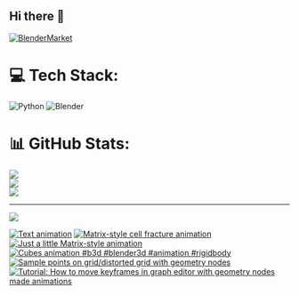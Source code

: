 ## Hi there 👋

<!--
**luckychris/luckychris** is a ✨ _special_ ✨ repository because its `README.md` (this file) appears on your GitHub profile.

Here are some ideas to get you started:

- 🔭 I’m currently working on ...
- 🌱 I’m currently learning ...
- 👯 I’m looking to collaborate on ...
- 🤔 I’m looking for help with ...
- 💬 Ask me about ...
- 📫 How to reach me: https://www.instagram.com/blender.fun/
- 😄 Pronouns: ...
- ⚡ Fun fact: ...
-->


[![BlenderMarket](https://assets.superhivemarket.com/site_assets/blendermarketlogo.png)](https://blendermarket.com/creators/blenderfun)

# 💻 Tech Stack:
![Python](https://img.shields.io/badge/python-3670A0?style=for-the-badge&logo=python&logoColor=ffdd54) ![Blender](https://img.shields.io/badge/blender-%23F5792A.svg?style=for-the-badge&logo=blender&logoColor=white)
# 📊 GitHub Stats:
![](https://github-readme-stats.vercel.app/api?username=luckychris&theme=great-gatsby&hide_border=false&include_all_commits=false&count_private=false)<br/>
![](https://github-readme-streak-stats.herokuapp.com/?user=luckychris&theme=great-gatsby&hide_border=false)<br/>
![](https://github-readme-stats.vercel.app/api/top-langs/?username=luckychris&theme=great-gatsby&hide_border=false&include_all_commits=false&count_private=false&layout=compact)

---
[![](https://visitcount.itsvg.in/api?id=luckychris&icon=0&color=0)](https://visitcount.itsvg.in)

<!-- Proudly created with GPRM ( https://gprm.itsvg.in ) -->

<!-- BEGIN YOUTUBE-CARDS -->
[![Text animation](https://ytcards.demolab.com/?id=LM7-3_nUyQM&title=Text+animation&lang=en&timestamp=1753864910&background_color=%230d1117&title_color=%23ffffff&stats_color=%23dedede&max_title_lines=1&width=250&border_radius=5 "Text animation")](https://www.youtube.com/watch?v=LM7-3_nUyQM)
[![Matrix-style cell fracture animation](https://ytcards.demolab.com/?id=SS9xjjAG5ck&title=Matrix-style+cell+fracture+animation&lang=en&timestamp=1753809506&background_color=%230d1117&title_color=%23ffffff&stats_color=%23dedede&max_title_lines=1&width=250&border_radius=5 "Matrix-style cell fracture animation")](https://www.youtube.com/watch?v=SS9xjjAG5ck)
[![Just a little Matrix-style animation](https://ytcards.demolab.com/?id=bg3RlKjPOlA&title=Just+a+little+Matrix-style+animation&lang=en&timestamp=1753693572&background_color=%230d1117&title_color=%23ffffff&stats_color=%23dedede&max_title_lines=1&width=250&border_radius=5 "Just a little Matrix-style animation")](https://www.youtube.com/watch?v=bg3RlKjPOlA)
[![Cubes animation  #b3d #blender3d #animation #rigidbody](https://ytcards.demolab.com/?id=43rWl7mR7Cc&title=Cubes+animation++%23b3d+%23blender3d+%23animation+%23rigidbody&lang=en&timestamp=1753441444&background_color=%230d1117&title_color=%23ffffff&stats_color=%23dedede&max_title_lines=1&width=250&border_radius=5 "Cubes animation  #b3d #blender3d #animation #rigidbody")](https://www.youtube.com/shorts/43rWl7mR7Cc)
[![Sample points on grid/distorted grid with geometry nodes](https://ytcards.demolab.com/?id=jn3gMFU0oEg&title=Sample+points+on+grid%2Fdistorted+grid+with+geometry+nodes&lang=en&timestamp=1752918945&background_color=%230d1117&title_color=%23ffffff&stats_color=%23dedede&max_title_lines=1&width=250&border_radius=5 "Sample points on grid/distorted grid with geometry nodes")](https://www.youtube.com/watch?v=jn3gMFU0oEg)
[![Tutorial: How to move keyframes in graph editor with geometry nodes made animations](https://ytcards.demolab.com/?id=hbSOJdD8miM&title=Tutorial%3A+How+to+move+keyframes+in+graph+editor+with+geometry+nodes+made+animations&lang=en&timestamp=1752776547&background_color=%230d1117&title_color=%23ffffff&stats_color=%23dedede&max_title_lines=1&width=250&border_radius=5 "Tutorial: How to move keyframes in graph editor with geometry nodes made animations")](https://www.youtube.com/watch?v=hbSOJdD8miM)
<!-- END YOUTUBE-CARDS -->

